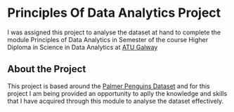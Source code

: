 # Principles Of Data Analytics Project
I was assigned this project to analyse the dataset at hand to complete the module Principles of Data Analytics in Semester of the course Higher Diploma in Science in Data Analytics at [ATU Galway](https://www.gmit.ie/higher-diploma-in-science-in-computing-in-data-analytics)


## About the Project
This project is based around the [Palmer Penguins Dataset](https://allisonhorst.github.io/palmerpenguins/) and for this project I am being provided an opportunity to aplly the knowledge and skills that I have acquired through this module to analyse the dataset effectively.